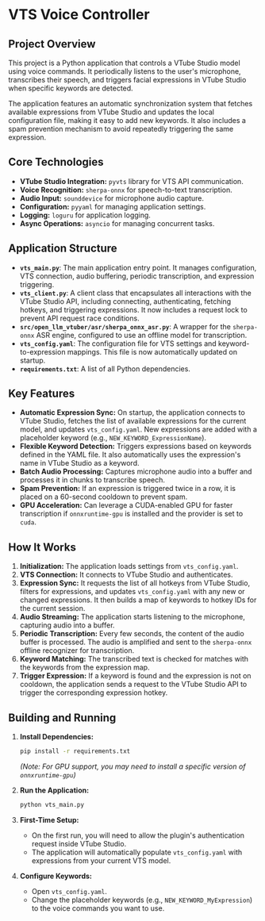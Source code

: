 # VTS Voice Controller

## Project Overview

This project is a Python application that controls a VTube Studio model using voice commands. It periodically listens to the user's microphone, transcribes their speech, and triggers facial expressions in VTube Studio when specific keywords are detected.

The application features an automatic synchronization system that fetches available expressions from VTube Studio and updates the local configuration file, making it easy to add new keywords. It also includes a spam prevention mechanism to avoid repeatedly triggering the same expression.

## Core Technologies

- **VTube Studio Integration:** `pyvts` library for VTS API communication.
- **Voice Recognition:** `sherpa-onnx` for speech-to-text transcription.
- **Audio Input:** `sounddevice` for microphone audio capture.
- **Configuration:** `pyyaml` for managing application settings.
- **Logging:** `loguru` for application logging.
- **Async Operations:** `asyncio` for managing concurrent tasks.

## Application Structure

- **`vts_main.py`**: The main application entry point. It manages configuration, VTS connection, audio buffering, periodic transcription, and expression triggering.
- **`vts_client.py`**: A client class that encapsulates all interactions with the VTube Studio API, including connecting, authenticating, fetching hotkeys, and triggering expressions. It now includes a request lock to prevent API request race conditions.
- **`src/open_llm_vtuber/asr/sherpa_onnx_asr.py`**: A wrapper for the `sherpa-onnx` ASR engine, configured to use an offline model for transcription.
- **`vts_config.yaml`**: The configuration file for VTS settings and keyword-to-expression mappings. This file is now automatically updated on startup.
- **`requirements.txt`**: A list of all Python dependencies.

## Key Features

- **Automatic Expression Sync:** On startup, the application connects to VTube Studio, fetches the list of available expressions for the current model, and updates `vts_config.yaml`. New expressions are added with a placeholder keyword (e.g., `NEW_KEYWORD_ExpressionName`).
- **Flexible Keyword Detection:** Triggers expressions based on keywords defined in the YAML file. It also automatically uses the expression's name in VTube Studio as a keyword.
- **Batch Audio Processing:** Captures microphone audio into a buffer and processes it in chunks to transcribe speech.
- **Spam Prevention:** If an expression is triggered twice in a row, it is placed on a 60-second cooldown to prevent spam.
- **GPU Acceleration:** Can leverage a CUDA-enabled GPU for faster transcription if `onnxruntime-gpu` is installed and the provider is set to `cuda`.

## How It Works

1.  **Initialization:** The application loads settings from `vts_config.yaml`.
2.  **VTS Connection:** It connects to VTube Studio and authenticates.
3.  **Expression Sync:** It requests the list of all hotkeys from VTube Studio, filters for expressions, and updates `vts_config.yaml` with any new or changed expressions. It then builds a map of keywords to hotkey IDs for the current session.
4.  **Audio Streaming:** The application starts listening to the microphone, capturing audio into a buffer.
5.  **Periodic Transcription:** Every few seconds, the content of the audio buffer is processed. The audio is amplified and sent to the `sherpa-onnx` offline recognizer for transcription.
6.  **Keyword Matching:** The transcribed text is checked for matches with the keywords from the expression map.
7.  **Trigger Expression:** If a keyword is found and the expression is not on cooldown, the application sends a request to the VTube Studio API to trigger the corresponding expression hotkey.

## Building and Running

1.  **Install Dependencies:**
    ```bash
    pip install -r requirements.txt
    ```
    *(Note: For GPU support, you may need to install a specific version of `onnxruntime-gpu`)*

2.  **Run the Application:**
    ```bash
    python vts_main.py
    ```
3.  **First-Time Setup:**
    - On the first run, you will need to allow the plugin's authentication request inside VTube Studio.
    - The application will automatically populate `vts_config.yaml` with expressions from your current VTS model.

4.  **Configure Keywords:**
    - Open `vts_config.yaml`.
    - Change the placeholder keywords (e.g., `NEW_KEYWORD_MyExpression`) to the voice commands you want to use.
